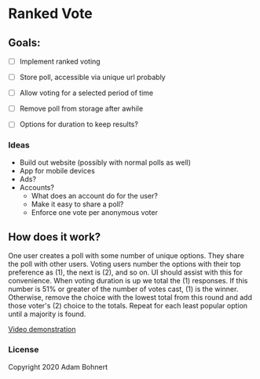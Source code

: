 # Ranked Vote

## Goals:
- [ ] Implement ranked voting
- [ ] Store poll, accessible via unique url probably
- [ ] Allow voting for a selected period of time
- [ ] Remove poll from storage after awhile
- [ ] Options for duration to keep results?


### Ideas
- Build out website (possibly with normal polls as well)
- App for mobile devices
- Ads?
- Accounts?
    - What does an account do for the user?
    - Make it easy to share a poll?
    - Enforce one vote per anonymous voter


## How does it work?
One user creates a poll with some number of unique options. They share the poll with other users.
Voting users number the options with their top preference as (1), the next is (2), and so on. UI should assist with this for convenience.
When voting duration is up we total the (1) responses. If this number is 51% or greater of the number of votes cast, (1) is the winner. Otherwise, remove the choice with the lowest total from this round and add those voter's (2) choice to the totals. Repeat for each least popular option until a majority is found.

[Video demonstration](https://www.youtube.com/watch?v=oHRPMJmzBBw)

### License
Copyright 2020 Adam Bohnert
